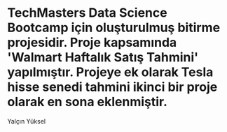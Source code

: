 # TechMasters Data Science Bootcamp için oluşturulmuş bitirme projesidir. Proje kapsamında 'Walmart Haftalık Satış Tahmini' yapılmıştır. Projeye ek olarak Tesla hisse senedi tahmini ikinci bir proje olarak en sona eklenmiştir.
Yalçın Yüksel
